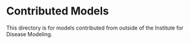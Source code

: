 # Contributed Models

This directory is for models contributed from outside of the Institute for Disease Modeling.

